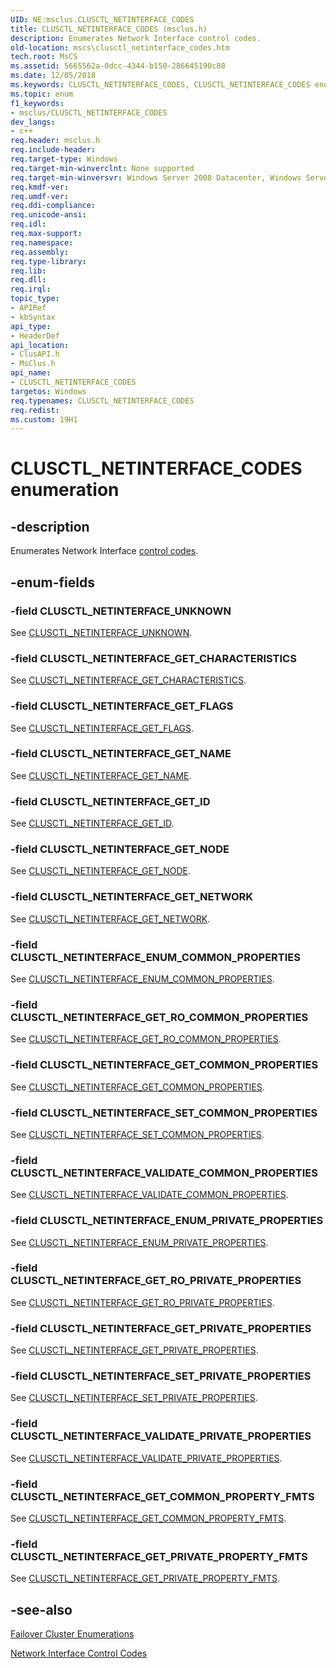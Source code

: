```yaml
---
UID: NE:msclus.CLUSCTL_NETINTERFACE_CODES
title: CLUSCTL_NETINTERFACE_CODES (msclus.h)
description: Enumerates Network Interface control codes.
old-location: mscs\clusctl_netinterface_codes.htm
tech.root: MsCS
ms.assetid: 5665562a-0dcc-4344-b150-286645190c88
ms.date: 12/05/2018
ms.keywords: CLUSCTL_NETINTERFACE_CODES, CLUSCTL_NETINTERFACE_CODES enumeration [Failover Cluster], CLUSCTL_NETINTERFACE_ENUM_COMMON_PROPERTIES, CLUSCTL_NETINTERFACE_ENUM_PRIVATE_PROPERTIES, CLUSCTL_NETINTERFACE_GET_CHARACTERISTICS, CLUSCTL_NETINTERFACE_GET_COMMON_PROPERTIES, CLUSCTL_NETINTERFACE_GET_COMMON_PROPERTY_FMTS, CLUSCTL_NETINTERFACE_GET_FLAGS, CLUSCTL_NETINTERFACE_GET_ID, CLUSCTL_NETINTERFACE_GET_NAME, CLUSCTL_NETINTERFACE_GET_NETWORK, CLUSCTL_NETINTERFACE_GET_NODE, CLUSCTL_NETINTERFACE_GET_PRIVATE_PROPERTIES, CLUSCTL_NETINTERFACE_GET_PRIVATE_PROPERTY_FMTS, CLUSCTL_NETINTERFACE_GET_RO_COMMON_PROPERTIES, CLUSCTL_NETINTERFACE_GET_RO_PRIVATE_PROPERTIES, CLUSCTL_NETINTERFACE_SET_COMMON_PROPERTIES, CLUSCTL_NETINTERFACE_SET_PRIVATE_PROPERTIES, CLUSCTL_NETINTERFACE_UNKNOWN, CLUSCTL_NETINTERFACE_VALIDATE_COMMON_PROPERTIES, CLUSCTL_NETINTERFACE_VALIDATE_PRIVATE_PROPERTIES, _CLUSCTL_NETINTERFACE_CODES, _CLUSCTL_NETINTERFACE_CODES enumeration [Failover Cluster], clusapi/CLUSCTL_NETINTERFACE_CODES, clusapi/CLUSCTL_NETINTERFACE_ENUM_COMMON_PROPERTIES, clusapi/CLUSCTL_NETINTERFACE_ENUM_PRIVATE_PROPERTIES, clusapi/CLUSCTL_NETINTERFACE_GET_CHARACTERISTICS, clusapi/CLUSCTL_NETINTERFACE_GET_COMMON_PROPERTIES, clusapi/CLUSCTL_NETINTERFACE_GET_COMMON_PROPERTY_FMTS, clusapi/CLUSCTL_NETINTERFACE_GET_FLAGS, clusapi/CLUSCTL_NETINTERFACE_GET_ID, clusapi/CLUSCTL_NETINTERFACE_GET_NAME, clusapi/CLUSCTL_NETINTERFACE_GET_NETWORK, clusapi/CLUSCTL_NETINTERFACE_GET_NODE, clusapi/CLUSCTL_NETINTERFACE_GET_PRIVATE_PROPERTIES, clusapi/CLUSCTL_NETINTERFACE_GET_PRIVATE_PROPERTY_FMTS, clusapi/CLUSCTL_NETINTERFACE_GET_RO_COMMON_PROPERTIES, clusapi/CLUSCTL_NETINTERFACE_GET_RO_PRIVATE_PROPERTIES, clusapi/CLUSCTL_NETINTERFACE_SET_COMMON_PROPERTIES, clusapi/CLUSCTL_NETINTERFACE_SET_PRIVATE_PROPERTIES, clusapi/CLUSCTL_NETINTERFACE_UNKNOWN, clusapi/CLUSCTL_NETINTERFACE_VALIDATE_COMMON_PROPERTIES, clusapi/CLUSCTL_NETINTERFACE_VALIDATE_PRIVATE_PROPERTIES, clusapi/_CLUSCTL_NETINTERFACE_CODES, msclus/CLUSCTL_NETINTERFACE_CODES, msclus/CLUSCTL_NETINTERFACE_ENUM_COMMON_PROPERTIES, msclus/CLUSCTL_NETINTERFACE_ENUM_PRIVATE_PROPERTIES, msclus/CLUSCTL_NETINTERFACE_GET_CHARACTERISTICS, msclus/CLUSCTL_NETINTERFACE_GET_COMMON_PROPERTIES, msclus/CLUSCTL_NETINTERFACE_GET_COMMON_PROPERTY_FMTS, msclus/CLUSCTL_NETINTERFACE_GET_FLAGS, msclus/CLUSCTL_NETINTERFACE_GET_ID, msclus/CLUSCTL_NETINTERFACE_GET_NAME, msclus/CLUSCTL_NETINTERFACE_GET_NETWORK, msclus/CLUSCTL_NETINTERFACE_GET_NODE, msclus/CLUSCTL_NETINTERFACE_GET_PRIVATE_PROPERTIES, msclus/CLUSCTL_NETINTERFACE_GET_PRIVATE_PROPERTY_FMTS, msclus/CLUSCTL_NETINTERFACE_GET_RO_COMMON_PROPERTIES, msclus/CLUSCTL_NETINTERFACE_GET_RO_PRIVATE_PROPERTIES, msclus/CLUSCTL_NETINTERFACE_SET_COMMON_PROPERTIES, msclus/CLUSCTL_NETINTERFACE_SET_PRIVATE_PROPERTIES, msclus/CLUSCTL_NETINTERFACE_UNKNOWN, msclus/CLUSCTL_NETINTERFACE_VALIDATE_COMMON_PROPERTIES, msclus/CLUSCTL_NETINTERFACE_VALIDATE_PRIVATE_PROPERTIES, msclus/_CLUSCTL_NETINTERFACE_CODES, mscs.clusctl_netinterface_codes
ms.topic: enum
f1_keywords:
- msclus/CLUSCTL_NETINTERFACE_CODES
dev_langs:
- c++
req.header: msclus.h
req.include-header: 
req.target-type: Windows
req.target-min-winverclnt: None supported
req.target-min-winversvr: Windows Server 2008 Datacenter, Windows Server 2008 Enterprise
req.kmdf-ver: 
req.umdf-ver: 
req.ddi-compliance: 
req.unicode-ansi: 
req.idl: 
req.max-support: 
req.namespace: 
req.assembly: 
req.type-library: 
req.lib: 
req.dll: 
req.irql: 
topic_type:
- APIRef
- kbSyntax
api_type:
- HeaderDef
api_location:
- ClusAPI.h
- MsClus.h
api_name:
- CLUSCTL_NETINTERFACE_CODES
targetos: Windows
req.typenames: CLUSCTL_NETINTERFACE_CODES
req.redist: 
ms.custom: 19H1
---
```


# CLUSCTL_NETINTERFACE_CODES enumeration


## -description


Enumerates Network Interface <a href="https://docs.microsoft.com/previous-versions/windows/desktop/mscs/about-control-codes">control codes</a>.


## -enum-fields




### -field CLUSCTL_NETINTERFACE_UNKNOWN

See 
       <a href="https://docs.microsoft.com/previous-versions/windows/desktop/mscs/clusctl-netinterface-unknown">CLUSCTL_NETINTERFACE_UNKNOWN</a>.


### -field CLUSCTL_NETINTERFACE_GET_CHARACTERISTICS

See 
       <a href="https://docs.microsoft.com/previous-versions/windows/desktop/mscs/clusctl-netinterface-get-characteristics">CLUSCTL_NETINTERFACE_GET_CHARACTERISTICS</a>.


### -field CLUSCTL_NETINTERFACE_GET_FLAGS

See 
       <a href="https://docs.microsoft.com/previous-versions/windows/desktop/mscs/clusctl-netinterface-get-flags">CLUSCTL_NETINTERFACE_GET_FLAGS</a>.


### -field CLUSCTL_NETINTERFACE_GET_NAME

See 
       <a href="https://docs.microsoft.com/previous-versions/windows/desktop/mscs/clusctl-netinterface-get-name">CLUSCTL_NETINTERFACE_GET_NAME</a>.


### -field CLUSCTL_NETINTERFACE_GET_ID

See 
       <a href="https://docs.microsoft.com/previous-versions/windows/desktop/mscs/clusctl-netinterface-get-id">CLUSCTL_NETINTERFACE_GET_ID</a>.


### -field CLUSCTL_NETINTERFACE_GET_NODE

See 
       <a href="https://docs.microsoft.com/previous-versions/windows/desktop/mscs/clusctl-netinterface-get-node">CLUSCTL_NETINTERFACE_GET_NODE</a>.


### -field CLUSCTL_NETINTERFACE_GET_NETWORK

See 
       <a href="https://docs.microsoft.com/previous-versions/windows/desktop/mscs/clusctl-netinterface-get-network">CLUSCTL_NETINTERFACE_GET_NETWORK</a>.


### -field CLUSCTL_NETINTERFACE_ENUM_COMMON_PROPERTIES

See 
       <a href="https://docs.microsoft.com/previous-versions/windows/desktop/mscs/clusctl-netinterface-enum-common-properties">CLUSCTL_NETINTERFACE_ENUM_COMMON_PROPERTIES</a>.


### -field CLUSCTL_NETINTERFACE_GET_RO_COMMON_PROPERTIES

See 
       <a href="https://docs.microsoft.com/previous-versions/windows/desktop/mscs/clusctl-netinterface-get-ro-common-properties">CLUSCTL_NETINTERFACE_GET_RO_COMMON_PROPERTIES</a>.


### -field CLUSCTL_NETINTERFACE_GET_COMMON_PROPERTIES

See 
       <a href="https://docs.microsoft.com/previous-versions/windows/desktop/mscs/clusctl-netinterface-get-common-properties">CLUSCTL_NETINTERFACE_GET_COMMON_PROPERTIES</a>.


### -field CLUSCTL_NETINTERFACE_SET_COMMON_PROPERTIES

See 
       <a href="https://docs.microsoft.com/previous-versions/windows/desktop/mscs/clusctl-netinterface-set-common-properties">CLUSCTL_NETINTERFACE_SET_COMMON_PROPERTIES</a>.


### -field CLUSCTL_NETINTERFACE_VALIDATE_COMMON_PROPERTIES

See 
       <a href="https://docs.microsoft.com/previous-versions/windows/desktop/mscs/clusctl-netinterface-validate-common-properties">CLUSCTL_NETINTERFACE_VALIDATE_COMMON_PROPERTIES</a>.


### -field CLUSCTL_NETINTERFACE_ENUM_PRIVATE_PROPERTIES

See 
       <a href="https://docs.microsoft.com/previous-versions/windows/desktop/mscs/clusctl-netinterface-enum-private-properties">CLUSCTL_NETINTERFACE_ENUM_PRIVATE_PROPERTIES</a>.


### -field CLUSCTL_NETINTERFACE_GET_RO_PRIVATE_PROPERTIES

See 
       <a href="https://docs.microsoft.com/previous-versions/windows/desktop/mscs/clusctl-netinterface-get-ro-private-properties">CLUSCTL_NETINTERFACE_GET_RO_PRIVATE_PROPERTIES</a>.


### -field CLUSCTL_NETINTERFACE_GET_PRIVATE_PROPERTIES

See 
       <a href="https://docs.microsoft.com/previous-versions/windows/desktop/mscs/clusctl-netinterface-get-private-properties">CLUSCTL_NETINTERFACE_GET_PRIVATE_PROPERTIES</a>.


### -field CLUSCTL_NETINTERFACE_SET_PRIVATE_PROPERTIES

See 
       <a href="https://docs.microsoft.com/previous-versions/windows/desktop/mscs/clusctl-netinterface-set-private-properties">CLUSCTL_NETINTERFACE_SET_PRIVATE_PROPERTIES</a>.


### -field CLUSCTL_NETINTERFACE_VALIDATE_PRIVATE_PROPERTIES

See 
       <a href="https://docs.microsoft.com/previous-versions/windows/desktop/mscs/clusctl-netinterface-validate-private-properties">CLUSCTL_NETINTERFACE_VALIDATE_PRIVATE_PROPERTIES</a>.


### -field CLUSCTL_NETINTERFACE_GET_COMMON_PROPERTY_FMTS

See 
       <a href="https://docs.microsoft.com/previous-versions/windows/desktop/mscs/clusctl-netinterface-get-common-property-fmts">CLUSCTL_NETINTERFACE_GET_COMMON_PROPERTY_FMTS</a>.


### -field CLUSCTL_NETINTERFACE_GET_PRIVATE_PROPERTY_FMTS

See 
       <a href="https://docs.microsoft.com/previous-versions/windows/desktop/mscs/clusctl-netinterface-get-private-property-fmts">CLUSCTL_NETINTERFACE_GET_PRIVATE_PROPERTY_FMTS</a>.


## -see-also




<a href="https://docs.microsoft.com/previous-versions/windows/desktop/mscs/cluster-enumerations">Failover Cluster Enumerations</a>



<a href="https://docs.microsoft.com/previous-versions/windows/desktop/mscs/network-interface-control-codes">Network Interface Control Codes</a>
 

 

